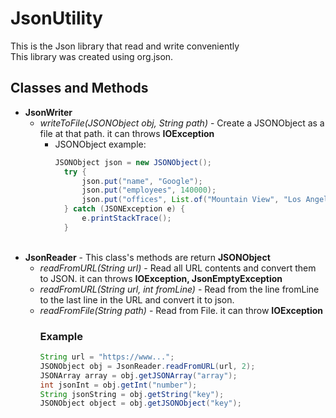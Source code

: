 # JsonUtility
This is the Json library that read and write conveniently<br>
This library was created using org.json.

## Classes and Methods
* **JsonWriter**
  + *writeToFile(JSONObject obj, String path)* - Create a JSONObject as a file at that path. it can throws **IOException**
    + JSONObject example:
      ```java
      JSONObject json = new JSONObject();
        try {
            json.put("name", "Google");
            json.put("employees", 140000);
            json.put("offices", List.of("Mountain View", "Los Angeles", "New York"));
        } catch (JSONException e) {
            e.printStackTrace();
        }
      ```
      <br>
* **JsonReader** - This class's methods are return **JSONObject**
  + *readFromURL(String url)* - Read all URL contents and convert them to JSON. it can throws **IOException, JsonEmptyException**
  + *readFromURL(String url, int fromLine)* - Read from the line fromLine to the last line in the URL and convert it to json.
  + *readFromFile(String path)* - Read from File. it can throw **IOException**
    ### Example
    ```java
    String url = "https://www...";
    JSONObject obj = JsonReader.readFromURL(url, 2);
    JSONArray array = obj.getJSONArray("array");
    int jsonInt = obj.getInt("number");
    String jsonString = obj.getString("key");
    JSONObject object = obj.getJSONObject("key");
    ```
